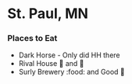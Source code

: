 # St. Paul, MN

### Places to Eat
- Dark Horse - Only did HH there
- Rival House :pizza: and :beer:
- Surly Brewery :food: and Good :beer:
